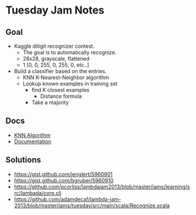 # Tuesday Jam Notes

## Goal

* Kaggle ditigit recognizer contest.
  * The goal is to automatically recognize.
  * 28x28, grayscale, flattened
  * 1 [0, 0, 255, 0, 255, 0, etc..]
* Build a classifier based on the entries.
  * KNN K-Nearest-Neighbor algorithm
  * Lookup known examples in training set
    * find K closest examples
      * Distance formula
    * Take a majority

## Docs

* [KNN Algorithm]
* [Documentation]

[Documentation]: https://raw.github.com/strangeloop/lambdajam2013/master/jams/learning/Lambda-Jam.txt
[KNN Algorithm]: http://en.wikipedia.org/wiki/K-nearest_neighbor_algorithm

## Solutions

* https://gist.github.com/jenglert/5960901
* https://gist.github.com/bgruber/5960910
* https://github.com/pcorliss/lambdajam2013/blob/master/jams/learning/src/lambada/core.clj
* https://github.com/adamdecaf/lambda-jam-2013/blob/master/jams/tuesday/src/main/scala/Recognize.scala
